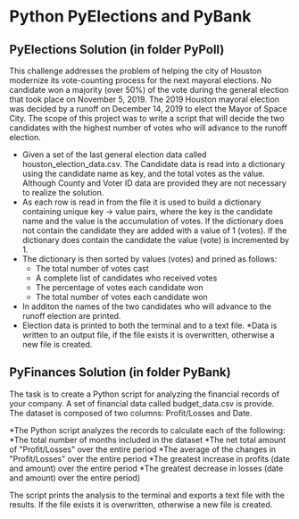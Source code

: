 # Python PyElections and PyBank 
## PyElections Solution (in folder PyPoll)
This challenge addresses the problem of helping the city of Houston modernize its vote-counting process for the next mayoral elections. No candidate won a majority (over 50%) of the vote during the general election that took place on November 5, 2019. The 2019 Houston mayoral election was decided by a runoff on December 14, 2019 to elect the Mayor of Space City. 
The scope of this project was to write a script that will decide the two candidates with the highest number of votes who will advance to the runoff election. 

* Given a set of the last general election data called houston_election_data.csv. The Candidate data is read into a dictionary using the candidate name as key, and the total votes as the value.  Although County and Voter ID data are provided they are not necessary to realize the solution.
* As each row is read in from the file it is used to build a dictionary containing unique key -> value pairs, where the key is the candidate name and the value is the accumulation of votes.  If the dictionary does not contain the candidate they are added with a value of 1 (votes).  If the dictionary does contain the candidate the value (vote) is incremented by 1. 
* The dictionary is then sorted by values (votes) and prined as follows: 
	* The total number of votes cast
	* A complete list of candidates who received votes
	* The percentage of votes each candidate won
	* The total number of votes each candidate won
* In additon the names of the two candidates who will advance to the runoff election are printed. 
* Election data is printed to both the terminal and to a text file. 
	*Data is written to an output file, if the file exists it is overwritten, otherwise a new file is created. 

## PyFinances Solution (in folder PyBank)
The task is to create a Python script for analyzing the financial records of your company. A set of financial data called budget_data.csv is provide. The dataset is composed of two columns: Profit/Losses and Date. 

*The Python script analyzes the records to calculate each of the following:
	*The total number of months included in the dataset
	*The net total amount of "Profit/Losses" over the entire period
	*The average of the changes in "Profit/Losses" over the entire period
	*The greatest increase in profits (date and amount) over the entire period
	*The greatest decrease in losses (date and amount) over the entire period)

The script prints the analysis to the terminal and exports a text file with the results. If the file exists it is overwritten, otherwise a new file is created. 

